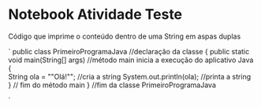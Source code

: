 # Notebook Atividade Teste
Código que imprime o conteúdo dentro de uma String em aspas duplas

´
public class PrimeiroProgramaJava //declaração da classe
{
  public static void main(String[] args) //método main inicia a execução do aplicativo Java
{     
     	String ola = "\"Olá!\""; //cria a string
      System.out.println(ola); //printa a string  
  } // fim do método main
} //fim da classe PrimeiroProgramaJava

´
